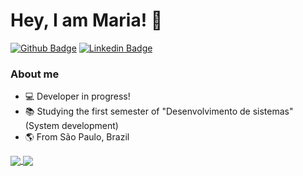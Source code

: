 # Hey, I am Maria! :wave:

[![Github Badge](https://img.shields.io/badge/-Github-000?style=flat-square&logo=Github&logoColor=white&link=https://github.com/fagnerpsantos)](https://github.com/mariabsouza)
[![Linkedin Badge](https://img.shields.io/badge/-LinkedIn-blue?style=flat-square&logo=Linkedin&logoColor=white&link=https://www.linkedin.com/in/fagnerpsantos/)](https://www.linkedin.com/in/maria-souza-1a93841a3)

### About me

* :computer: Developer in progress!
* :books: Studying the first semester of "Desenvolvimento de sistemas" (System development)
* :earth_americas: From São Paulo, Brazil

<a href="https://github-readme-stats.vercel.app/api?username=mariabsouza&show_icons=true&theme=radical">
  <img align="center" src="https://github-readme-stats.vercel.app/api?username=mariabsouza&show_icons=true&theme=radical" />
</a>
<a href="https://github-readme-stats.vercel.app/api/top-langs/?username=mariabsouza&layout=compact&theme=radical">
  <img align="center" src="https://github-readme-stats.vercel.app/api/top-langs/?username=mariabsouza&layout=compact&theme=radical" />
</a>

